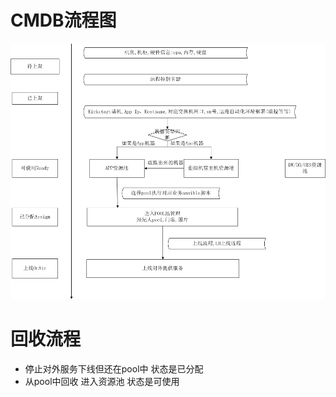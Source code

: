 CMDB流程图
======================
![结构](resources/mycmdb.jpg)


回收流程
===============
* 停止对外服务下线但还在pool中  状态是已分配
* 从pool中回收 进入资源池    状态是可使用
